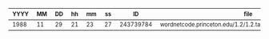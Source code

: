 | **<sub><sup>YYYY</sup></sub>** | <sub><sup>MM</sup></sub> | <sub><sup>DD</sup></sub> | <sub><sup>hh</sup></sub> | <sub><sup>mm</sup></sub> | <sub><sup>ss</sup></sub> | <sub><sup>ID</sup></sub> | <sub><sup>file</sup></sub> |  | <sub><sup>term</sup></sub> |
| - | - | - | - | - | - | - | - | - | - |
| <sub><sup>1988</sup></sub> | <sub><sup>11</sup></sub> | <sub><sup>29</sup></sub> | <sub><sup>21</sup></sub> | <sub><sup>23</sup></sub> | <sub><sup>27</sup></sub> | <sub><sup>243739784</sup></sub> | <sub><sup>wordnetcode.princeton.edu/1.2/1.2.tar.gz/1.2/dbfiles/noun.artifact</sup></sub> |  | <sub><sup>WordNet</sup></sub> |
